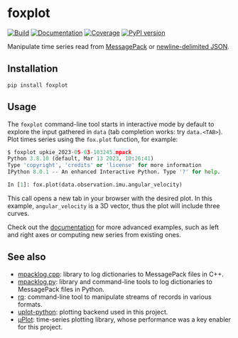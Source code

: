 # foxplot

[![Build](https://img.shields.io/github/actions/workflow/status/stephane-caron/foxplot/ci.yml?branch=main)](https://github.com/stephane-caron/foxplot/actions)
[![Documentation](https://img.shields.io/github/actions/workflow/status/stephane-caron/foxplot/docs.yml?branch=main&label=docs)](https://stephane-caron.github.io/foxplot/)
[![Coverage](https://coveralls.io/repos/github/stephane-caron/foxplot/badge.svg?branch=main)](https://coveralls.io/github/stephane-caron/foxplot?branch=main)
[![PyPI version](https://img.shields.io/pypi/v/foxplot)](https://pypi.org/project/foxplot/)

Manipulate time series read from [MessagePack](https://msgpack.org/) or [newline-delimited JSON](https://en.wikipedia.org/wiki/JSON_streaming#Newline-delimited-JSON).

## Installation

```console
pip install foxplot
```

## Usage

The `foxplot` command-line tool starts in interactive mode by default to explore the input gathered in `data` (tab completion works: try `data.<TAB>`). Plot times series using the `fox.plot` function, for example:

```python
$ foxplot upkie_2023-05-03-103245.mpack
Python 3.8.10 (default, Mar 13 2023, 10:26:41)
Type 'copyright', 'credits' or 'license' for more information
IPython 8.0.1 -- An enhanced Interactive Python. Type '?' for help.

In [1]: fox.plot(data.observation.imu.angular_velocity)
```

This call opens a new tab in your browser with the desired plot. In this example, `angular_velocity` is a 3D vector, thus the plot will include three curves.

Check out the [documentation](https://stephane-caron.github.io/foxplot/) for more advanced examples, such as left and right axes or computing new series from existing ones.

## See also

- [mpacklog.cpp](https://github.com/upkie/mpacklog.cpp): library to log dictionaries to MessagePack files in C++.
- [mpacklog.py](https://github.com/upkie/mpacklog.py): library and command-line tools to log dictionaries to MessagePack files in Python.
- [rq](https://github.com/dflemstr/rq/): command-line tool to manipulate streams of records in various formats.
- [uplot-python](https://github.com/stephane-caron/uplot-python): plotting backend used in this project.
- [µPlot](https://github.com/leeoniya/uPlot): time-series plotting library, whose performance was a key enabler for this project.
